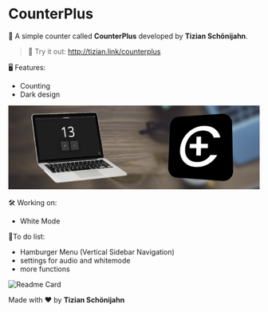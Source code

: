 # CounterPlus
🎉 A simple counter called **CounterPlus** developed by **Tizian Schönijahn**.
>🔌  Try it out: http://tizian.link/counterplus

🖥 Features:
- Counting
- Dark design

![Banner](https://github.com/TizianSchoenijahn/CounterPlus/blob/main/MarketingImageCounterPlus.png)

🛠 Working on:
- White Mode

📝To do list:
- Hamburger Menu (Vertical Sidebar Navigation)
- settings for audio and whitemode
- more functions

![Readme Card](https://github-readme-stats.vercel.app/api/pin/?username=TizianSchoenijahn&repo=CounterPlus&theme=dark&show_icons=true&hide_border=true)

Made with ♥ by **Tizian Schönijahn**
